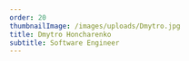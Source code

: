 ```yaml
---
order: 20
thumbnailImage: /images/uploads/Dmytro.jpg
title: Dmytro Honcharenko
subtitle: Software Engineer
---
```


